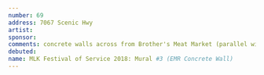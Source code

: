 ```yaml
---
number: 69
address: 7067 Scenic Hwy
artist:
sponsor:
comments: concrete walls across from Brother's Meat Market (parallel with road)
debuted:
name: MLK Festival of Service 2018: Mural #3 (EMR Concrete Wall)
---
```

